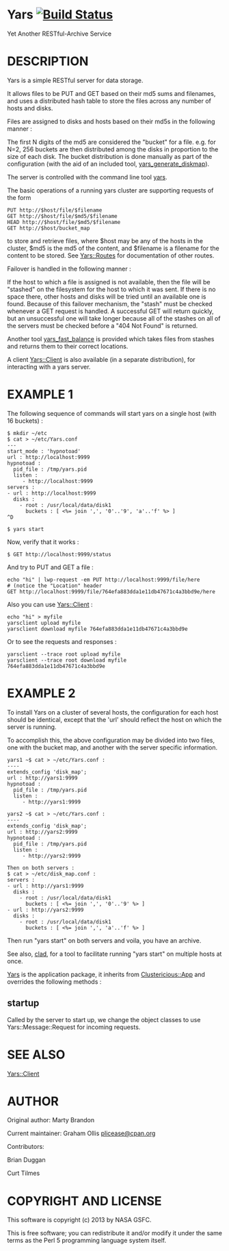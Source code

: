 # Yars [![Build Status](https://secure.travis-ci.org/plicease/Yars.png)](http://travis-ci.org/plicease/Yars)

Yet Another RESTful-Archive Service

# DESCRIPTION

Yars is a simple RESTful server for data storage.

It allows files to be PUT and GET based on their md5 sums
and filenames, and uses a distributed hash table to store
the files across any number of hosts and disks.

Files are assigned to disks and hosts based on their md5s
in the following manner :

The first N digits of the md5 are considered the "bucket" for
a file.  e.g. for N=2, 256 buckets are then distributed among
the disks in proportion to the size of each disk.  The bucket
distribution is done manually as part of the configuration (with
the aid of an included tool, [yars\_generate\_diskmap](https://metacpan.org/pod/yars_generate_diskmap)).

The server is controlled with the command line tool [yars](https://metacpan.org/pod/yars).

The basic operations of a running yars cluster are supporting
requests of the form

    PUT http://$host/file/$filename
    GET http://$host/file/$md5/$filename
    HEAD http://$host/file/$md5/$filename
    GET http://$host/bucket_map

to store and retrieve files, where $host may be any of the
hosts in the cluster, $md5 is the md5 of the content, and
$filename is a filename for the content to be stored.  See
[Yars::Routes](https://metacpan.org/pod/Yars::Routes) for documentation of other routes.

Failover is handled in the following manner :

If the host to which a file is assigned is not available, then
the file will be "stashed" on the filesystem for the host
to which it was sent.  If there is no space there, other
hosts and disks will be tried until an available one is
found.  Because of this failover mechanism, the "stash"
must be checked whenever a GET request is handled.
A successful GET will return quickly, but an
unsuccessful one will take longer because all of the stashes
on all of the servers must be checked before a "404 Not Found"
is returned.

Another tool [yars\_fast\_balance](https://metacpan.org/pod/yars_fast_balance) is provided which takes
files from stashes and returns them to their correct
locations.

A client [Yars::Client](https://metacpan.org/pod/Yars::Client) is also available (in a separate
distribution), for interacting with a yars server.

# EXAMPLE 1

The following sequence of commands will start yars on
a single host (with 16 buckets) :

    $ mkdir ~/etc
    $ cat > ~/etc/Yars.conf
    ---
    start_mode : 'hypnotoad'
    url : http://localhost:9999
    hypnotoad :
      pid_file : /tmp/yars.pid
      listen :
         - http://localhost:9999
    servers :
    - url : http://localhost:9999
      disks :
        - root : /usr/local/data/disk1
          buckets : [ <%= join ',', '0'..'9', 'a'..'f' %> ]
    ^D

    $ yars start

Now, verify that it works :

    $ GET http://localhost:9999/status

And try to PUT and GET a file :

    echo "hi" | lwp-request -em PUT http://localhost:9999/file/here
    # (notice the "Location" header
    GET http://localhost:9999/file/764efa883dda1e11db47671c4a3bbd9e/here

Also you can use [Yars::Client](https://metacpan.org/pod/Yars::Client) :

    echo "hi" > myfile
    yarsclient upload myfile
    yarsclient download myfile 764efa883dda1e11db47671c4a3bbd9e

Or to see the requests and responses :

    yarsclient --trace root upload myfile
    yarsclient --trace root download myfile 764efa883dda1e11db47671c4a3bbd9e

# EXAMPLE 2

To install Yars on a cluster of several hosts, the configuration
for each host should be identical, except that the 'url'
should reflect the host on which the server is running.

To accomplish this, the above configuration may be divided
into two files, one with the bucket map, and another with
the server specific information.

    yars1 ~$ cat > ~/etc/Yars.conf :
    ----
    extends_config 'disk_map';
    url : http://yars1:9999
    hypnotoad :
      pid_file : /tmp/yars.pid
      listen :
         - http://yars1:9999

    yars2 ~$ cat > ~/etc/Yars.conf :
    ----
    extends_config 'disk_map';
    url : http://yars2:9999
    hypnotoad :
      pid_file : /tmp/yars.pid
      listen :
         - http://yars2:9999

    Then on both servers :
    $ cat > ~/etc/disk_map.conf :
    servers :
    - url : http://yars1:9999
      disks :
        - root : /usr/local/data/disk1
          buckets : [ <%= join ',', '0'..'9' %> ]
    - url : http://yars2:9999
      disks :
        - root : /usr/local/data/disk1
          buckets : [ <%= join ',', 'a'..'f' %> ]

Then run "yars start" on both servers and voila, you
have an archive.

See also, [clad](https://metacpan.org/pod/clad), for a tool to facilitate
running "yars start" on multiple hosts at once.

[Yars](https://metacpan.org/pod/Yars) is the application package, it inherits from
[Clustericious::App](https://metacpan.org/pod/Clustericious::App) and overrides the following
methods :

## startup

Called by the server to start up, we change
the object classes to use Yars::Message::Request
for incoming requests.

# SEE ALSO

[Yars::Client](https://metacpan.org/pod/Yars::Client)

# AUTHOR

Original author: Marty Brandon

Current maintainer: Graham Ollis <plicease@cpan.org>

Contributors:

Brian Duggan

Curt Tilmes

# COPYRIGHT AND LICENSE

This software is copyright (c) 2013 by NASA GSFC.

This is free software; you can redistribute it and/or modify it under
the same terms as the Perl 5 programming language system itself.
